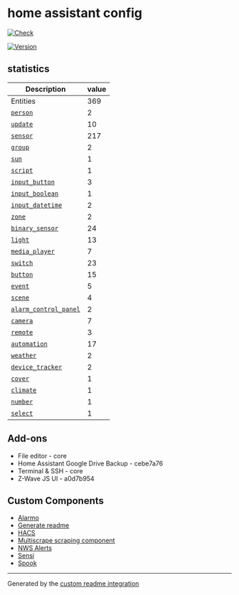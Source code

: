 # home assistant config

[![Check](https://github.com/avidit/home-assistant-config/workflows/Check/badge.svg?branch=develop)](https://github.com/avidit/home-assistant-config)

[![Version](https://img.shields.io/badge/version-2023.10.0-green])](https://github.com/home-assistant/core/releases/tag/2023.10.0)

## statistics

Description | value
-- | --
Entities | 369
[`person`](https://www.home-assistant.io/components/person) | 2
[`update`](https://www.home-assistant.io/components/update) | 10
[`sensor`](https://www.home-assistant.io/components/sensor) | 217
[`group`](https://www.home-assistant.io/components/group) | 2
[`sun`](https://www.home-assistant.io/components/sun) | 1
[`script`](https://www.home-assistant.io/components/script) | 1
[`input_button`](https://www.home-assistant.io/components/input_button) | 3
[`input_boolean`](https://www.home-assistant.io/components/input_boolean) | 1
[`input_datetime`](https://www.home-assistant.io/components/input_datetime) | 2
[`zone`](https://www.home-assistant.io/components/zone) | 2
[`binary_sensor`](https://www.home-assistant.io/components/binary_sensor) | 24
[`light`](https://www.home-assistant.io/components/light) | 13
[`media_player`](https://www.home-assistant.io/components/media_player) | 7
[`switch`](https://www.home-assistant.io/components/switch) | 23
[`button`](https://www.home-assistant.io/components/button) | 15
[`event`](https://www.home-assistant.io/components/event) | 5
[`scene`](https://www.home-assistant.io/components/scene) | 4
[`alarm_control_panel`](https://www.home-assistant.io/components/alarm_control_panel) | 2
[`camera`](https://www.home-assistant.io/components/camera) | 7
[`remote`](https://www.home-assistant.io/components/remote) | 3
[`automation`](https://www.home-assistant.io/components/automation) | 17
[`weather`](https://www.home-assistant.io/components/weather) | 2
[`device_tracker`](https://www.home-assistant.io/components/device_tracker) | 2
[`cover`](https://www.home-assistant.io/components/cover) | 1
[`climate`](https://www.home-assistant.io/components/climate) | 1
[`number`](https://www.home-assistant.io/components/number) | 1
[`select`](https://www.home-assistant.io/components/select) | 1

## Add-ons
- File editor - core
- Home Assistant Google Drive Backup - cebe7a76
- Terminal & SSH - core
- Z-Wave JS UI - a0d7b954


## Custom Components
- [Alarmo](https://github.com/nielsfaber/alarmo)
- [Generate readme](https://github.com/custom-components/readme)
- [HACS](https://hacs.xyz/docs/configuration/start)
- [Multiscrape scraping component](https://github.com/danieldotnl/ha-multiscrape)
- [NWS Alerts](https://github.com/finity69x2/nws_alerts/)
- [Sensi](https://github.com/iprak/sensi)
- [Spook](https://spook.frenck.dev)

***
Generated by the [custom readme integration](https://github.com/custom-components/readme)